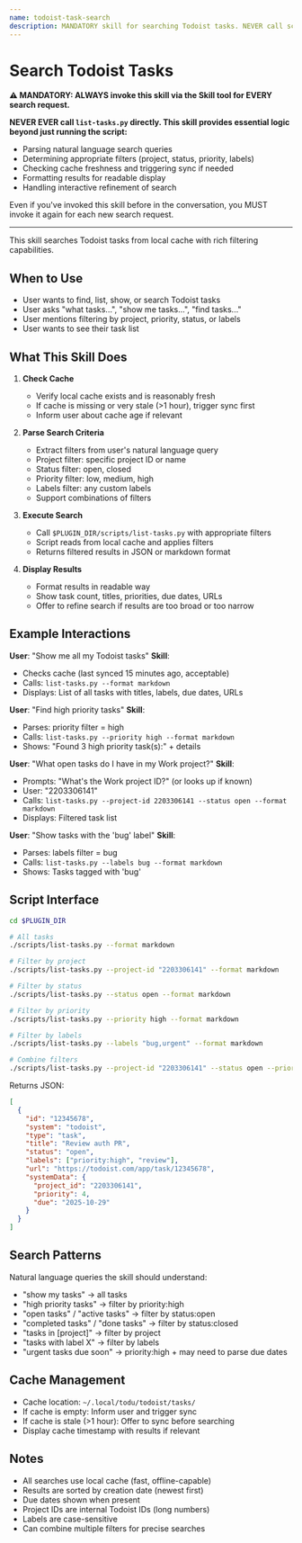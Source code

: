 ```yaml
---
name: todoist-task-search
description: MANDATORY skill for searching Todoist tasks. NEVER call scripts/list-tasks.py directly - ALWAYS use this skill via the Skill tool. Use when user wants to find, list, show, or search Todoist tasks. (plugin:todoist@todu)
---
```


# Search Todoist Tasks

**⚠️ MANDATORY: ALWAYS invoke this skill via the Skill tool for EVERY search request.**

**NEVER EVER call `list-tasks.py` directly. This skill provides essential logic beyond just running the script:**

- Parsing natural language search queries
- Determining appropriate filters (project, status, priority, labels)
- Checking cache freshness and triggering sync if needed
- Formatting results for readable display
- Handling interactive refinement of search

Even if you've invoked this skill before in the conversation, you MUST invoke it again for each new search request.

---

This skill searches Todoist tasks from local cache with rich filtering capabilities.

## When to Use

- User wants to find, list, show, or search Todoist tasks
- User asks "what tasks...", "show me tasks...", "find tasks..."
- User mentions filtering by project, priority, status, or labels
- User wants to see their task list

## What This Skill Does

1. **Check Cache**
   - Verify local cache exists and is reasonably fresh
   - If cache is missing or very stale (>1 hour), trigger sync first
   - Inform user about cache age if relevant

2. **Parse Search Criteria**
   - Extract filters from user's natural language query
   - Project filter: specific project ID or name
   - Status filter: open, closed
   - Priority filter: low, medium, high
   - Labels filter: any custom labels
   - Support combinations of filters

3. **Execute Search**
   - Call `$PLUGIN_DIR/scripts/list-tasks.py` with appropriate filters
   - Script reads from local cache and applies filters
   - Returns filtered results in JSON or markdown format

4. **Display Results**
   - Format results in readable way
   - Show task count, titles, priorities, due dates, URLs
   - Offer to refine search if results are too broad or too narrow

## Example Interactions

**User**: "Show me all my Todoist tasks"
**Skill**:

- Checks cache (last synced 15 minutes ago, acceptable)
- Calls: `list-tasks.py --format markdown`
- Displays: List of all tasks with titles, labels, due dates, URLs

**User**: "Find high priority tasks"
**Skill**:

- Parses: priority filter = high
- Calls: `list-tasks.py --priority high --format markdown`
- Shows: "Found 3 high priority task(s):" + details

**User**: "What open tasks do I have in my Work project?"
**Skill**:

- Prompts: "What's the Work project ID?" (or looks up if known)
- User: "2203306141"
- Calls: `list-tasks.py --project-id 2203306141 --status open --format markdown`
- Displays: Filtered task list

**User**: "Show tasks with the 'bug' label"
**Skill**:

- Parses: labels filter = bug
- Calls: `list-tasks.py --labels bug --format markdown`
- Shows: Tasks tagged with 'bug'

## Script Interface

```bash
cd $PLUGIN_DIR

# All tasks
./scripts/list-tasks.py --format markdown

# Filter by project
./scripts/list-tasks.py --project-id "2203306141" --format markdown

# Filter by status
./scripts/list-tasks.py --status open --format markdown

# Filter by priority
./scripts/list-tasks.py --priority high --format markdown

# Filter by labels
./scripts/list-tasks.py --labels "bug,urgent" --format markdown

# Combine filters
./scripts/list-tasks.py --project-id "2203306141" --status open --priority high --format markdown
```

Returns JSON:

```json
[
  {
    "id": "12345678",
    "system": "todoist",
    "type": "task",
    "title": "Review auth PR",
    "status": "open",
    "labels": ["priority:high", "review"],
    "url": "https://todoist.com/app/task/12345678",
    "systemData": {
      "project_id": "2203306141",
      "priority": 4,
      "due": "2025-10-29"
    }
  }
]
```

## Search Patterns

Natural language queries the skill should understand:

- "show my tasks" → all tasks
- "high priority tasks" → filter by priority:high
- "open tasks" / "active tasks" → filter by status:open
- "completed tasks" / "done tasks" → filter by status:closed
- "tasks in [project]" → filter by project
- "tasks with label X" → filter by labels
- "urgent tasks due soon" → priority:high + may need to parse due dates

## Cache Management

- Cache location: `~/.local/todu/todoist/tasks/`
- If cache is empty: Inform user and trigger sync
- If cache is stale (>1 hour): Offer to sync before searching
- Display cache timestamp with results if relevant

## Notes

- All searches use local cache (fast, offline-capable)
- Results are sorted by creation date (newest first)
- Due dates shown when present
- Project IDs are internal Todoist IDs (long numbers)
- Labels are case-sensitive
- Can combine multiple filters for precise searches
